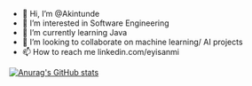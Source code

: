 - 👋 Hi, I’m @Akintunde
- 👀 I’m interested in Software Engineering
- 🌱 I’m currently learning Java
- 💞️ I’m looking to collaborate on machine learning/ AI projects
- 📫 How to reach me linkedin.com/eyisanmi


<!---
Akin-og/Akin-og is a ✨ special ✨ repository because its `README.md` (this file) appears on your GitHub profile.
You can click the Preview link to take a look at your changes.
--->
[![Anurag's GitHub stats](https://github-readme-stats.vercel.app/api?username=Akin-og)](https://github.com/Akin-og/github-readme-stats)

